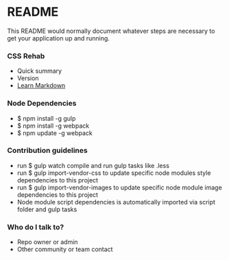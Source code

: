 # README #

This README would normally document whatever steps are necessary to get your application up and running.

### CSS Rehab ###

* Quick summary
* Version
* [Learn Markdown](https://bitbucket.org/tutorials/markdowndemo)

### Node Dependencies ###

* $ npm install -g gulp
* $ npm install -g webpack
* $ npm update -g webpack


### Contribution guidelines ###

* run $ gulp watch compile and run gulp tasks like .less
* run $ gulp import-vendor-css to update specific node modules style dependencies to this project
* run $ gulp import-vendor-images to update specific node module image dependencies to this project
* Node module script dependencies is automatically imported via script folder and gulp tasks

### Who do I talk to? ###

* Repo owner or admin
* Other community or team contact